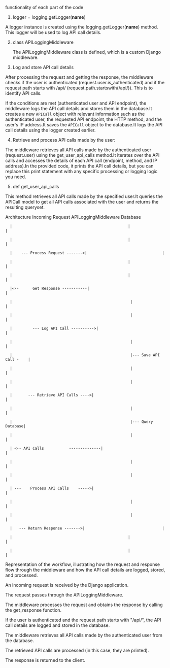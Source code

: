 functionality of each part of the code 

 

1. logger = logging.getLogger(__name__) 

A logger instance is created using the logging.getLogger(__name__) method. This logger will be used to log API call details. 

  

2. class APILoggingMiddleware 

   The APILoggingMiddleware class is defined, which is a custom Django middleware. 

   

3. Log and store API call details 

After processing the request and getting the response, the middleware checks if the user is authenticated (request.user.is_authenticated) and if the request path starts with /api/ (request.path.startswith(/api/)). This is to identify API calls. 

  

 If the conditions are met (authenticated user and API endpoint), the middleware logs the API call details and stores them in the database.It creates a new `APICall` object with relevant information such as the authenticated user, the requested API endpoint, the HTTP method, and the user's IP address.It saves the `APICall` object to the database.It logs the API call details using the logger created earlier. 

  

4. Retrieve and process API calls made by the user: 

The middleware retrieves all API calls made by the authenticated user (request.user) using the get_user_api_calls method.It iterates over the API calls and accesses the details of each API call (endpoint, method, and IP address).In the provided code, it prints the API call details, but you can replace this print statement with any specific processing or logging logic you need. 

  

5. def get_user_api_calls 

This method retrieves all API calls made by the specified user.It queries the APICall model to get all API calls associated with the user and returns the resulting queryset. 




Architecture 
Incoming Request        APILoggingMiddleware      Database 

  

      |                                                   |                                 | 

      |                                                   |                                 | 

      |    --- Process Request ------->|                                 | 

      |                                                   |                                 | 

      |                                                   |                                 | 

      |<--      Get Response -----------|                                 | 

      |                                                    |                                 | 

      |                                                    |                                 | 

      |         --- Log API Call ---------->|                                 | 

      |                                                    |                                 | 

      |                                                    |--- Save API Call -    | 

      |                                                    |                                  | 

      |                                                    |                                  | 

      |       --- Retrieve API Calls ---->|                                  | 

      |                                                    |                                  | 

      |                                                    |--- Query Database| 

      |                                                    |                                  | 

      | <-- API Calls           --------------|                                  | 

      |                                                    |                                  | 

      |                                                    |                                  | 

      | ---    Process API Calls    ----->|                                  | 

      |                                                    |                                  | 

      |                                                    |                                  | 

      |   --- Return Response ------->|                                  | 

      |                                                   |                                  | 

      |                                                   |                                  | 

 



Representation of the workflow, illustrating how the request and response flow through the middleware and how the API call details are logged, stored, and processed. 

 

An incoming request is received by the Django application. 

The request passes through the APILoggingMiddleware. 

The middleware processes the request and obtains the response by calling the get_response function. 

If the user is authenticated and the request path starts with "/api/", the API call details are logged and stored in the database. 

The middleware retrieves all API calls made by the authenticated user from the database. 

The retrieved API calls are processed (in this case, they are printed). 

The response is returned to the client. 
